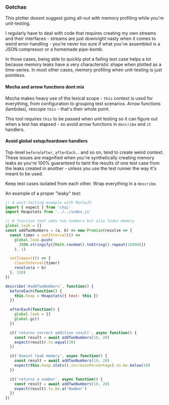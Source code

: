 
### Gotchas

This plotter doesnt suggest going all-out with memory profiling while you're
unit-testing.

I regularly have to deal with code that requires creating my own streams and
their interfaces - streams are just downright nasty when it comes to weird
error-handling - you're never too sure if what you've assembled is a
JSON compressor or a homemade pipe-bomb.

In those cases, being able to quickly plot a failing test case helps a lot
because memory leaks have a very characteristic shape when plotted as a
time-series. In most other cases, memory profiling when unit-testing is
just pointless.

#### Mocha and arrow functions dont mix

Mocha makes heavy use of the lexical scope - `this` context is used
for everything, from configuration to grouping test scenarios.
Arrow functions (lambdas), rescope `this` - that's their whole point.

This tool requires `this` to be passed when unit testing so it can
figure out when a test has elapsed - so avoid arrow functions in
`describe` and `it` handlers.

#### Avoid global setup/teardown handlers

Top-level `before`/`after`, `afterEach`... and so on, tend to create weird
context. These issues are magnified when you're synthetically creating
memory leaks as you're 100% guaranteed to taint the results of one test case
from the leaks created in another - unless you use the test runner the way it's
meant to be used.

Keep test cases isolated from each other. Wrap everything in a `describe`.

An example of a proper "leaky" test:

```js
// A unit-testing example with MochaJS
import { expect } from 'chai'
import Heapstats from '../../index.js'

// A function that adds two numbers but also leaks memory
global.leak = []
const addTwoNumbers = (a, b) => new Promise(resolve => {
  const timer = setInterval(() =>
    global.leak.push(
      JSON.stringify([Math.random().toString().repeat(10000)])
    ), 1)

  setTimeout(() => {
    clearInterval(timer)
    resolve(a + b)
  }, 150)
})

describe('#addTwoNumbers', function() {
  beforeEach(function() {
    this.heap = Heapstats({ test: this })
  })

  afterEach(function() {
    global.leak = []
    global.gc()
  })

  it('returns correct addition result', async function() {
    const result = await addTwoNumbers(10, 20)
    expect(result).to.equal(30)
  })

  it('doesnt leak memory', async function() {
    const result = await addTwoNumbers(10, 20)
    expect(this.heap.stats().increasePercentage).to.be.below(10)
  })

  it('returns a number', async function() {
    const result = await addTwoNumbers(10, 20)
    expect(result).to.be.a('Number')
  })
})
```
